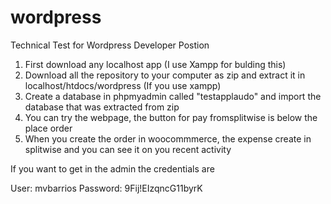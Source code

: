 # wordpress

 Technical Test for Wordpress Developer Postion

1. First download any localhost app (I use Xampp for bulding this)
2. Download all the repository to your computer as zip and extract it in localhost/htdocs/wordpress (If you use xampp)
3. Create a database in phpmyadmin called "testapplaudo" and import the database that was extracted from zip
4. You can try the webpage, the button for pay fromsplitwise is below the place order
5. When you create the order in woocommmerce, the expense create in splitwise and you can see it on you recent activity

If you want to get in the admin the credentials are

User: mvbarrios
Password: 9Fij!EIzqncG11byrK
